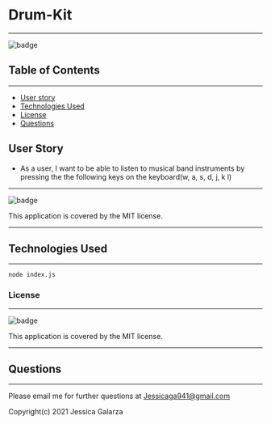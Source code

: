 # Drum-Kit
-------
![badge](https://img.shields.io/badge/license-MIT-ff69b4)

## Table of Contents
---------
- [User story](#user-story)
- [Technologies Used](#technologies-used)
- [License](#license)
- [Questions](#questions)

## User Story
* As a user, I want to be able to listen to musical band instruments by pressing the the following keys on the keyboard(w, a, s, d, j, k l)
-------
![badge](https://img.shields.io/badge/license-MIT-ff69b4)


This application is covered by the MIT license. 

----------------------------------------------------------------

## Technologies Used
------
``node index.js ``



### License
-------
![badge](https://img.shields.io/badge/license-MIT-ff69b4)

This application is covered by the MIT license. 

----------------------------------------------------------------


## Questions
-----
Please email me for further questions at Jessicaga941@gmail.com

Copyright(c) 2021 Jessica Galarza